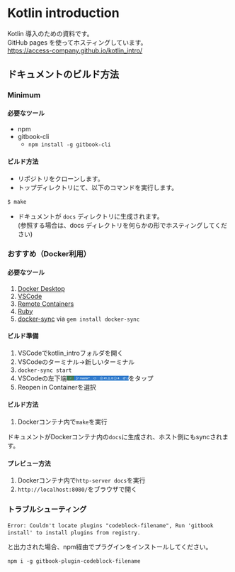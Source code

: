 # Kotlin introduction

Kotlin 導入のための資料です。  
GitHub pages を使ってホスティングしています。  
https://access-company.github.io/kotlin_intro/

## ドキュメントのビルド方法

### Minimum

#### 必要なツール

* npm
* gitbook-cli
    * `npm install -g gitbook-cli`


#### ビルド方法

* リポジトリをクローンします。
* トップディレクトリにて、以下のコマンドを実行します。

```bash
$ make
```

* ドキュメントが `docs` ディレクトリに生成されます。  
(参照する場合は、docs ディレクトリを何らかの形でホスティングしてください)

### おすすめ（Docker利用）

#### 必要なツール

1. [Docker Desktop](https://www.docker.com/products/docker-desktop)
2. [VSCode](https://code.visualstudio.com/)
3. [Remote Containers](https://code.visualstudio.com/docs/remote/containers-tutorial#_install-the-extension)
4. [Ruby](https://www.ruby-lang.org/ja/documentation/installation/)
5. [docker-sync](https://docker-sync.readthedocs.io/en/latest/index.html#) via `gem install docker-sync`

#### ビルド準備

1. VSCodeでkotlin_introフォルダを開く
2. VSCodeのターミナル→新しいターミナル
3. `docker-sync start`
4. VSCodeの左下端<img src="./src/assets/images/vscode_remote_container.png" width=140 />をタップ
5. Reopen in Containerを選択

#### ビルド方法

1. Dockerコンテナ内で`make`を実行

ドキュメントがDockerコンテナ内の`docs`に生成され、ホスト側にもsyncされます。

#### プレビュー方法

1. Dockerコンテナ内で`http-server docs`を実行
2. `http://localhost:8080/`をブラウザで開く

### トラブルシューティング

```
Error: Couldn't locate plugins "codeblock-filename", Run 'gitbook install' to install plugins from registry.
```

と出力された場合、npm経由でプラグインをインストールしてください。
```
npm i -g gitbook-plugin-codeblock-filename
```

